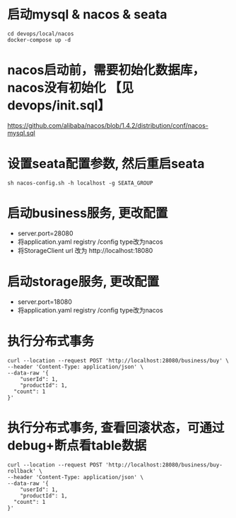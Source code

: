 # 启动mysql & nacos & seata
```
cd devops/local/nacos
docker-compose up -d
```
# nacos启动前，需要初始化数据库，nacos没有初始化 【见devops/init.sql】
https://github.com/alibaba/nacos/blob/1.4.2/distribution/conf/nacos-mysql.sql

# 设置seata配置参数, 然后重启seata
```
sh nacos-config.sh -h localhost -g SEATA_GROUP
```
# 启动business服务, 更改配置
- server.port=28080
- 将application.yaml registry /config type改为nacos
- 将StorageClient url 改为 http://localhost:18080

# 启动storage服务, 更改配置
- server.port=18080
- 将application.yaml registry /config type改为nacos

# 执行分布式事务
```
curl --location --request POST 'http://localhost:28080/business/buy' \
--header 'Content-Type: application/json' \
--data-raw '{
	"userId": 1,
	"productId": 1,
  "count": 1
}'
```

# 执行分布式事务, 查看回滚状态，可通过debug+断点看table数据
```
curl --location --request POST 'http://localhost:28080/business/buy-rollback' \
--header 'Content-Type: application/json' \
--data-raw '{
	"userId": 1,
	"productId": 1,
  "count": 1
}'
```
